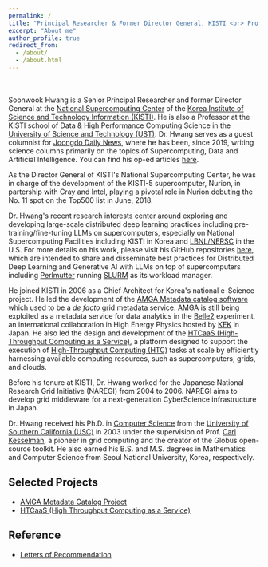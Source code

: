 ```yaml
---
permalink: /
title: "Principal Researcher & Former Director General, KISTI <br> Professor, University of Science and Technology"
excerpt: "About me"
author_profile: true
redirect_from: 
  - /about/
  - /about.html
---
```


<br><br>
Soonwook Hwang is a Senior Principal Researcher and former Director General at the [National Supercomputing Center](https://www.ksc.re.kr/) of the [Korea Institute of Science and Technology Information (KISTI)](https://www.kisti.re.kr/). He is also a Professor at the KISTI school of Data & High Performance Computing Science in the [University of Science and Technology (UST)](https://www.ust.ac.kr/). Dr. Hwang serves as a guest columnist for [Joongdo Daily News](http://www.joongdo.co.kr/), where he has been, since 2019, writing science columns primarily on the topics of Supercomputing, Data and Artificial Intelligence. You can find his op-ed articles [here](https://hwang2006.github.io/year-archive/).

As the Director General of KISTI's National Supercomputing Center, he was in charge of the development of the KISTI-5 supercomputer, Nurion, in partership with Cray and Intel, playing a pivotal role in Nurion debuting the No. 11 spot on the Top500 list in June, 2018.

Dr. Hwang's recent research interests center around exploring and developing large-scale distributed deep learning practices including pre-training/fine-tuning LLMs on supercomputers, especially on National Supercomputing Facilities including KISTI in Korea and [LBNL/NERSC](https://www.nersc.gov/) in the U.S. For more details on his work, please visit his GitHub repositories [here](https://github.com/hwang2006), which are intended to share and disseminate best practices for Distributed Deep Learning and Generative AI with LLMs on top of supercomputers including [Perlmutter](https://docs.nersc.gov/systems/perlmutter/architecture/) running [SLURM](https://slurm.schedmd.com/documentation.html) as its workload manager. 

He joined KISTI in 2006 as a Chief Architect for Korea's national e-Science project. He led the development of the [AMGA Metadata catalog software](https://amga.web.cern.ch/amga/) which used to be a *de facto* grid metadata service. AMGA is still being exploited as a metadata service for data analytics in the [Belle2](https://www.belle2.org/) experiment, an international collaboration in High Energy Physics hosted by [KEK](https://www.kek.jp/) in Japan.  He also led the design and development of the [HTCaaS (High-Throughput Computing as a Service)](http://htcaas.kisti.re.kr), a platform designed to support the execution of [High-Throughput Computing (HTC)](https://en.wikipedia.org/wiki/High-throughput_computing) tasks at scale by efficiently harnessing available computing resources, such as supercomputers, grids, and clouds.

Before his tenure at KISTI, Dr. Hwang worked for the Japanese National Research Grid Initiative (NAREGI) from 2004 to 2006. NAREGI aims to develop grid middleware for a next-generation CyberScience infrastructure in Japan. 

Dr. Hwang received his Ph.D. in [Computer Science](https://www.cs.usc.edu/) from the [University of Southern California (USC)](https://www.usc.edu/) in 2003 under the supervision of Prof. [Carl Kesselman](https://michelson.usc.edu/faculty-directory/carl-kesselman/), a pioneer in grid computing and the creator of the Globus open-source toolkit. He also earned his B.S. and M.S. degrees in Mathematics and Computer Science from Seoul National University, Korea, respectively.

Selected Projects
------
* [AMGA Metadata Catalog Project](https://amga.web.cern.ch/amga/)
* [HTCaaS (High Throughput Computing as a Service)](http://htcaas.kisti.re.kr)

Reference
------
* [Letters of Recommendation](https://hwang2006.github.io/files/recommendation-letter-Horst-Dan-Vincent-Satoshi.pdf)



